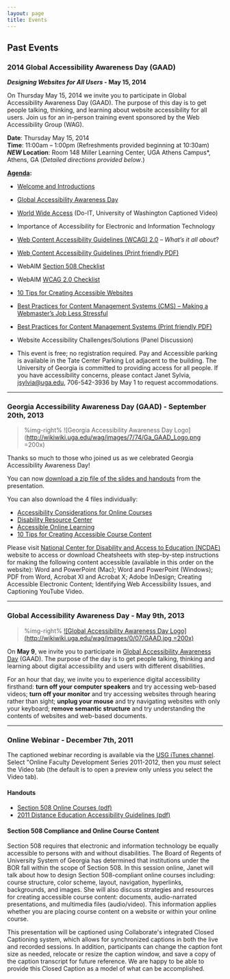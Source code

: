 ```yaml
---
layout: page
title: Events
---
```


## Past Events

### 2014 Global Accessibility Awareness Day (GAAD)

**_Designing Websites for All Users_ - May 15, 2014**

On Thursday May 15, 2014 we invite you to participate in Global Accessibility Awareness Day (GAAD). The purpose of this day is to get people talking, thinking, and learning about website accessibility for all users. Join us for an in-person training event sponsored by the Web Accessibility Group (WAG).

**Date**: Thursday May 15, 2014  
**Time**: 11:00am – 1:00pm (Refreshments provided beginning at 10:30am)  
***NEW* Location**: Room 148 Miller Learning Center, UGA Athens Campus*, Athens, GA (_Detailed directions provided below_.)

**[Agenda](http://wikiwiki.uga.edu/wag/images/2/2d/2014_UGA_GAAD_Agenda.pdf):**

* [Welcome and Introductions](http://wikiwiki.uga.edu/wag/images/d/dd/JSylviaDesigningWebsitesAllUsers.pdf)
* [Global Accessibility Awareness Day](http://www.globalaccessibilityawarenessday.org)
* [World Wide Access](http://www.washington.edu/doit/Video/index.php?vid=35) (Do-IT, University of Washington Captioned Video)
* Importance of Accessibility for Electronic and Information Technology
* [Web Content Accessibility Guidelines (WCAG) 2.0](http://wikiwiki.uga.edu/wag/images/e/ef/Web_Content_Accessibility_Guidelines.pdf) – _What’s it all about_?
* [Web Content Accessibility Guidelines (Print friendly PDF)](http://wikiwiki.uga.edu/wag/images/2/26/JSylvia2014GAADWCAG20Print.pdf)  

* WebAIM [Section 508 Checklist](http://webaim.org/standards/508/checklist)  

* WebAIM [WCAG 2.0 Checklist](http://webaim.org/standards/wcag/checklist)
* [10 Tips for Creating Accessible Websites](http://wikiwiki.uga.edu/wag/images/c/c5/10_Tips_for_Web_Accessibility.docx)
* [Best Practices for Content Management Systems (CMS) – Making a Webmaster’s Job Less Stressful](http://wikiwiki.uga.edu/wag/images/4/45/GAAD_Presentation.pdf)
* [Best Practices for Content Management Systems (Print friendly PDF)](http://wikiwiki.uga.edu/wag/images/8/8e/Best_Practices_for_Content_Management_Systems.pdf)
* Website Accessibility Challenges/Solutions (Panel Discussion)
* This event is free; no registration required. Pay and Accessible parking is available in the Tate Center Parking Lot adjacent to the building. The University of Georgia is committed to providing access for all people. If you have accessibility concerns, please contact Janet Sylvia, jsylvia@uga.edu, 706-542-3936 by May 1 to request accommodations.

***

### Georgia Accessibility Awareness Day (GAAD) - September 20th, 2013

> %img-right%
> ![Georgia Accessibility Awareness Day Logo](http://wikiwiki.uga.edu/wag/images/7/74/Ga_GAAD_Logo.png =200x)

Thanks so much to those who joined us as we celebrated Georgia Accessibility Awareness Day!

You can now [download a zip file of the slides and handouts](http://wikiwiki.uga.edu/wag/images/2/29/GAAD-2013-Handouts.zip) from the presentation.

You can also download the 4 files individually:

* [Accessibility Considerations for Online Courses](http://wikiwiki.uga.edu/wag/images/6/6d/Accessibility_Considerations_for_Online_Courses.pdf)
* [Disability Resource Center](http://wikiwiki.uga.edu/wag/images/c/cc/Disability_Resource_Center.pdf)
* [Accessible Online Learning](http://wikiwiki.uga.edu/wag/images/a/ab/Accessible_Online_Learning.pdf)
* [10 Tips for Creating Accessible Course Content](http://wikiwiki.uga.edu/wag/images/8/85/10_Tips_for_Creating_Accessible_Course_Content.pdf)

Please visit [National Center for Disability and Access to Education (NCDAE)](http://www.ncdae.org/resources/cheatsheets/) website to access or download Cheatsheets with step-by-step instructions for making the following content accessible (available in this order on the website): Word and PowerPoint (Mac); Word and PowerPoint (Windows); PDF from Word, Acrobat XI and Acrobat X; Adobe InDesign; Creating Accessible Electronic Content; Identifying Web Accessibility Issues, and Captioning YouTube Video.

***

### Global Accessibility Awareness Day - May 9th, 2013

> %img-right%
> [![Global Accessibility Awareness Day Logo](http://wikiwiki.uga.edu/wag/images/0/07/GAAD.jpg =200x)](https://www.facebook.com/globalaccessibilityawarenessday)

On **May 9**, we invite you to participate in [Global Accessibility Awareness Day](https://www.facebook.com/globalaccessibilityawarenessday) (GAAD). The purpose of the day is to get people talking, thinking and learning about digital accessibility and users with different disabilities.

For an hour that day, we invite you to experience digital accessibility firsthand: **turn off your computer speakers** and try accessing web-based videos; **turn off your monitor** and try accessing websites through hearing rather than sight; **unplug your mouse** and try navigating websites with only your keyboard; **remove semantic structure** and try understanding the contents of websites and web-based documents.

***

### Online Webinar - December 7th, 2011

The captioned webinar recording is available via the [USG iTunes channel](http://itunes.usg.edu). Select "Online Faculty Development Series 2011-2012, then you *must* select the Video tab (the default is to open a preview only unless you select the Video tab).

#### Handouts

* [Section 508 Online Courses (pdf)](http://wikiwiki.uga.edu/wag/images/5/56/Section_508_Online_Courses_USG_2011-12-07.pdf)
* [2011 Distance Education Accessibility Guidelines (pdf)](http://wikiwiki.uga.edu/wag/images/e/eb/2011_Distance_Education_Accessibility_Guidelines.pdf)

#### Section 508 Compliance and Online Course Content

Section 508 requires that electronic and information technology be equally accessible to persons with and without disabilities. The Board of Regents of University System of Georgia has determined that institutions under the BOR fall within the scope of Section 508. In this session online, Janet will talk about how to design Section 508-compliant online courses including: course structure, color scheme, layout, navigation, hyperlinks, backgrounds, and images. She will also discuss strategies and resources for creating accessible course content: documents, audio-narrated presentations, and multimedia files (audio/video). This information applies whether you are placing course content on a website or within your online course.

This presentation will be captioned using Collaborate's integrated Closed Captioning system, which allows for synchronized captions in both the live and recorded sessions. In addition, participants can change the caption font size as needed, relocate or resize the caption window, and save a copy of the caption transcript for future reference. We are happy to be able to provide this Closed Caption as a model of what can be accomplished.
